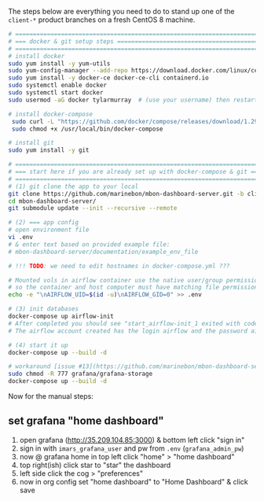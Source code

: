 The steps below are everything you need to do to stand up one of the `client-*` product branches on a fresh CentOS 8 machine.

```bash
# ====================================================================================
# === docker & git setup steps =======================================================
# ====================================================================================
# install docker
sudo yum install -y yum-utils
sudo yum-config-manager --add-repo https://download.docker.com/linux/centos/docker-ce.repo
sudo yum install -y docker-ce docker-ce-cli containerd.io
sudo systemctl enable docker
sudo systemctl start docker
sudo usermod -aG docker tylarmurray  # (use your username) then restart session to reload groups

# install docker-compose
 sudo curl -L "https://github.com/docker/compose/releases/download/1.29.2/docker-compose-$(uname -s)-$(uname -m)" -o /usr/local/bin/docker-compose
 sudo chmod +x /usr/local/bin/docker-compose

# install git
sudo yum install -y git

# ====================================================================================
# === start here if you are already set up with docker-compose & git =================
# ====================================================================================
# (1) git clone the app to your local
git clone https://github.com/marinebon/mbon-dashboard-server.git -b client-fwc3
cd mbon-dashboard-server/
git submodule update --init --recursive --remote

# (2) === app config
# open environment file
vi .env  
# & enter text based on provided example file:
# mbon-dashboard-server/documentation/example_env_file

# !!! TODO: we need to edit hostnames in docker-compose.yml ???

# Mounted vols in airflow container use the native user/group permissions,
# so the container and host computer must have matching file permissions
echo -e "\nAIRFLOW_UID=$(id -u)\nAIRFLOW_GID=0" >> .env

# (3) init databases
docker-compose up airflow-init
# After completed you should see "start_airflow-init_1 exited with code 0".
# The airflow account created has the login airflow and the password airflow.

# (4) start it up
docker-compose up --build -d

# workaround [issue #13](https://github.com/marinebon/mbon-dashboard-server/issues/13)
sudo chmod -R 777 grafana/grafana-storage
docker-compose up --build -d
```

Now for the manual steps:

## set grafana "home dashboard"
1. open grafana (http://35.209.104.85:3000) & bottom left click "sign in"
2. sign in with `imars_grafana_user` and pw from `.env` (`grafana_admin_pw`)
3. now @ grafana home in top left click "home" > "home dashboard"
4. top right(ish) click star to "star" the dashboard
5. left side click the cog > "preferences" 
6. now in org config set "home dashboard" to "Home Dashboard" & click save 

